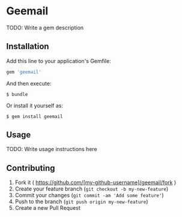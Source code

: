 # Geemail

TODO: Write a gem description

## Installation

Add this line to your application's Gemfile:

```ruby
gem 'geemail'
```

And then execute:

    $ bundle

Or install it yourself as:

    $ gem install geemail

## Usage

TODO: Write usage instructions here

## Contributing

1. Fork it ( https://github.com/[my-github-username]/geemail/fork )
2. Create your feature branch (`git checkout -b my-new-feature`)
3. Commit your changes (`git commit -am 'Add some feature'`)
4. Push to the branch (`git push origin my-new-feature`)
5. Create a new Pull Request
